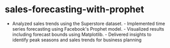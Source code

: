 # sales-forecasting-with-prophet
- Analyzed sales trends using the Superstore dataset. - Implemented time series forecasting using Facebook's Prophet model. - Visualized results including forecast bounds using Matplotlib. - Delivered insights to identify peak seasons and sales trends for business planning
